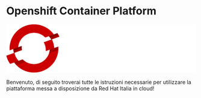# Openshift Container Platform
![alt text](images/Logotype_RH_OpenShiftContainerPlatform_wLogo_RGB_White.png "OpenShift")

Benvenuto, di seguito troverai tutte le istruzioni necessarie per utilizzare la piattaforma messa a disposizione da Red Hat Italia in cloud!

